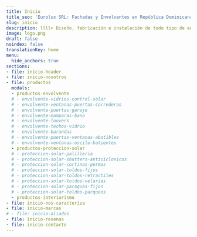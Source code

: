 ```yaml
---
title: Inicio
title_seo: 'Eurolux SRL: Fachadas y Envolventes en República Dominicana'
slug: inicio
description: llll➤ Diseño, fabricación e instalación de todo tipo de envolvente y fachada ligera para su proyecto ✅ aluminio y vidrio, toldos y palilleras, shutters…
image: logo.png
draft: false
noindex: false
translationKey: home
menu:
  hide_anchors: true
sections:
- file: inicio-header
- file: inicio-nosotros
- file: productos
  modals:
  - productos-envolvente
  # - envolvente-vidrios-control-solar
  # - envolvente-ventanas-puertas-correderas
  # - envolvente-puertas-garaje
  # - envolvente-mamparas-bano
  # - envolvente-louvers
  # - envolvente-techos-vidrio
  # - envolvente-barandas
  # - envolvente-puertas-ventanas-abatibles
  # - envolvente-ventanas-oscilo-batientes
  - productos-proteccion-solar
  # - proteccion-solar-palilleria
  # - proteccion-solar-shutters-anticiclonicos
  # - proteccion-solar-cortinas-permas
  # - proteccion-solar-toldos-fijos
  # - proteccion-solar-toldos-retractiles
  # - proteccion-solar-toldos-velarias
  # - proteccion-solar-paraguas-fijos
  # - proteccion-solar-toldos-parqueos
  - productos-interiorismo
- file: inicio-nos-caracteriza
- file: inicio-marcas
# - file: inicio-aliados
- file: inicio-resenas
- file: inicio-contacto
---
```

